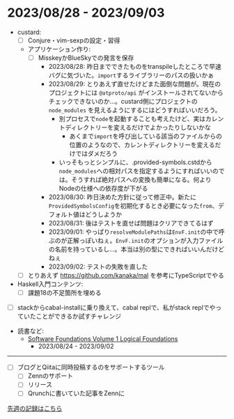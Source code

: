 # 2023/08/28 - 2023/09/03

- custard:
    - [ ] Conjure・vim-sexpの設定・習得
    - アプリケーション作り:
        - [ ] MisskeyかBlueSkyでの発言を保存
            - 2023/08/28: 昨日までできたものをtranspileしたところで早速バグに気づいた。`import`するライブラリーのパスの扱いかぁ
            - 2023/08/29: とりあえず直せたけどまた面倒な問題が。現在のプロジェクトには `@atproto/api` がインストールされてないからチェックできないのか...。custard側にプロジェクトの `node_modules` を見えるようにするにはどうすればいいだろう。
                - 別プロセスで`node`を起動することも考えたけど、実はカレントディレクトリーを変えるだけでよかったりしないかな
                    - あくまで`import`を呼び出している該当のファイルからの位置のようなので、カレントディレクトリーを変えるだけではダメだろう
                - いっそもっとシンプルに、.provided-symbols.cstdから`node_modules`への相対パスを指定するようにすればいいのでは。そうすれば絶対パスへの変換も簡単になる。何よりNodeの仕様への依存度が下がる
            - 2023/08/30: 昨日決めた方針に従って修正中。新たに`ProvidedSymbolsConfig`を初期化するとき必要になった`from`、デフォルト値はどうしようか
            - 2023/08/31: 後はテストを直せば問題はクリアできてるはず
            - 2023/09/01: やっぱり`resolveModulePaths`は`EnvF.init`の中で呼ぶのが正解っぽいねぇ。`EnvF.init`のオプションが入力ファイルの名前を持っているし...。本当は別の型にできればいいんだけどねぇ
            - 2023/09/02: テストの失敗を直した
    - [ ] とりあえず <https://github.com/kanaka/mal> を参考にTypeScriptでやる
- Haskell入門コンテンツ:
    - [ ] 課題18の不足箇所を埋める
- [ ] stackからcabal-installに乗り換えて、cabal replで、私がstack replでやっていたことができるか試すチャレンジ
- 読書など:
    - [Software Foundations Volume 1 Logical Foundations](https://softwarefoundations.cis.upenn.edu/lf-current/index.html)
        - 2023/08/24 - 2023/09/02

------

- [ ] ブログとQiitaに同時投稿するのをサポートするツール
    - [ ] Zennのサポート
    - [ ] リリース
    - [ ] Qrunchに書いていた記事をZennに

[先週の記録はこちら](https://github.com/igrep/daily-commits/blob/5cb04ef5cc392f49dbb10ece840f4dda2f6d5a3e/yesterday.md)
